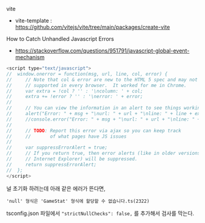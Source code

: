 vite

* vite-template : <https://github.com/vitejs/vite/tree/main/packages/create-vite>

How to Catch Unhandled Javascript Errors
* <https://stackoverflow.com/questions/951791/javascript-global-event-mechanism>

```js
<script type="text/javascript">
//  window.onerror = function(msg, url, line, col, error) {
//     // Note that col & error are new to the HTML 5 spec and may not be
//     // supported in every browser.  It worked for me in Chrome.
//     var extra = !col ? '' : '\ncolumn: ' + col;
//     extra += !error ? '' : '\nerror: ' + error;
//
//     // You can view the information in an alert to see things working like this:
//     alert("Error: " + msg + "\nurl: " + url + "\nline: " + line + extra);
//     //console.error("Error: " + msg + "\nurl: " + url + "\nline: " + line + extra);
//
//     // TODO: Report this error via ajax so you can keep track
//     //       of what pages have JS issues
//
//     var suppressErrorAlert = true;
//     // If you return true, then error alerts (like in older versions of
//     // Internet Explorer) will be suppressed.
//     return suppressErrorAlert;
//  };
</script>
```

널 초기화 하려는데 아래 같은 에러가 뜬다면,

```'null' 형식은 'GameStat' 형식에 할당할 수 없습니다.ts(2322)```

tsconfig.json 파일에서 ```"strictNullChecks": false,``` 를 추가해서 검사를 막는다.
